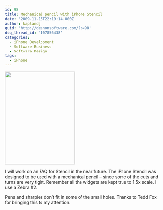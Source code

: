 ```yaml
---
id: 98
title: Mechanical pencil with iPhone Stencil
date: '2009-11-16T22:19:14.000Z'
author: kaplandj
guid: 'http://deanonsoftware.com/?p=98'
dsq_thread_id: '107856438'
categories:
  - iPhone Development
  - Software Business
  - Software Design
tags:
  - iPhone
---
```

[<img class="alignnone size-full wp-image-364" src="http://deanonsoftware.com/wp-content/uploads/2009/11/p-2048-1536-4dc1a326-0a14-4c19-b924-07727cccbc34.jpeg" alt="" width="225" height="300" />](http://deanonsoftware.com/wp-content/uploads/2009/11/p-2048-1536-4dc1a326-0a14-4c19-b924-07727cccbc34.jpeg)

I will work on an FAQ for Stencil in the near future. The iPhone Stencil was designed to be used with a mechanical pencil – since some of the cuts and turns are very tight. Remember all the widgets are kept true to 1.5x scale. I use a Zebra #2.

Pens and sharpies don’t fit in some of the small holes. Thanks to Tedd Fox for bringing this to my attention.
